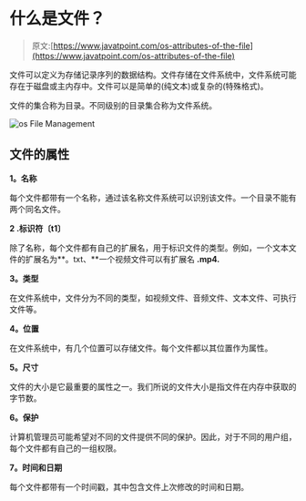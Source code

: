 # 什么是文件？

> 原文:[https://www.javatpoint.com/os-attributes-of-the-file](https://www.javatpoint.com/os-attributes-of-the-file)

文件可以定义为存储记录序列的数据结构。文件存储在文件系统中，文件系统可能存在于磁盘或主内存中。文件可以是简单的(纯文本)或复杂的(特殊格式)。

文件的集合称为目录。不同级别的目录集合称为文件系统。

![os File Management](../Images/bacddb1bdb5df9596656c6c555440a1d.png)

## 文件的属性

**1。名称**

每个文件都带有一个名称，通过该名称文件系统可以识别该文件。一个目录不能有两个同名文件。

**2 .标识符〔t1〕**

除了名称，每个文件都有自己的扩展名，用于标识文件的类型。例如，一个文本文件的扩展名为**。txt、**一个视频文件可以有扩展名 **.mp4\.**

**3。类型**

在文件系统中，文件分为不同的类型，如视频文件、音频文件、文本文件、可执行文件等。

**4。位置**

在文件系统中，有几个位置可以存储文件。每个文件都以其位置作为属性。

**5。尺寸**

文件的大小是它最重要的属性之一。我们所说的文件大小是指文件在内存中获取的字节数。

**6。保护**

计算机管理员可能希望对不同的文件提供不同的保护。因此，对于不同的用户组，每个文件都有自己的一组权限。

**7。时间和日期**

每个文件都带有一个时间戳，其中包含文件上次修改的时间和日期。